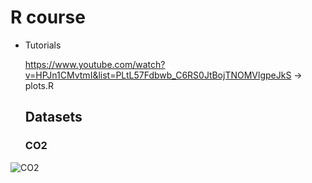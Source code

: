 # R course

- Tutorials

  https://www.youtube.com/watch?v=HPJn1CMvtmI&list=PLtL57Fdbwb_C6RS0JtBojTNOMVlgpeJkS -> plots.R

  ## Datasets

  ### CO2
  
![CO2](https://github.com/user-attachments/assets/b98ef9a1-e305-4298-ae1e-1972e3593e47)
